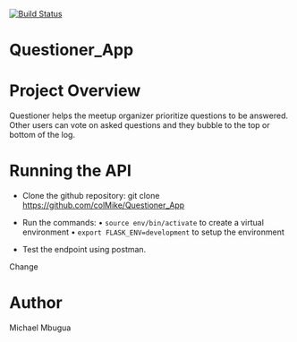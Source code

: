 [![Build Status](https://travis-ci.com/colMike/masaaba.svg?branch=developer)](https://travis-ci.com/colMike/masaaba?branch=developer)

# Questioner_App

# Project Overview
Questioner helps the meetup organizer prioritize questions to be answered. Other users can vote on asked questions and they bubble to the top or bottom of the log.

# Running the API
- Clone the github repository:
git clone https://github.com/colMike/Questioner_App

- Run the commands:
    • `source env/bin/activate` to create a virtual environment
    • `export FLASK_ENV=development` to setup the environment
- Test the endpoint using postman.



Change


# Author
Michael Mbugua